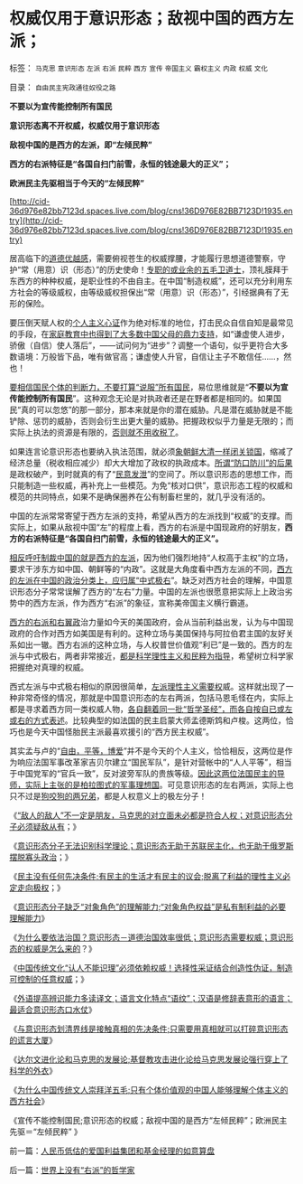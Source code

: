 # 权威仅用于意识形态；敌视中国的西方左派；

标签： `马克思` `意识形态` `左派` `右派` `民粹` `西方` `宣传` `帝国主义` `霸权主义` `内政` `权威` `文化` 

目录： `自由民主宪政通往奴役之路`

**不要以为宣传能控制所有国民**

**意识形态离不开权威，权威仅用于意识形态**

**敌视中国的是西方的左派，即“左倾民粹”**

**西方的右派特征是“各国自扫门前雪，永恒的钱途最大的正义”；**

**欧洲民主先驱相当于今天的“左倾民粹”**

[http://cid-36d976e82bb7123d.spaces.live.com/blog/cns!36D976E82BB7123D!1935.entry](http://cid-36d976e82bb7123d.spaces.live.com/blog/cns!36D976E82BB7123D!1935.entry)

居高临下的[道德优越感](../../../2010/3/16/部分世界古代史是今天的国家机密.md)，需要俯视苍生的权威撑腰，才能履行思想道德警察，守护“常（用意）识（形态）”的历史使命！[专职的或业余的五毛卫道士](../../../2009/8/24/先富起来的五毛义工慈善活动.md)，顶礼膜拜于东西方的种种权威，是职业性的不由自主。在中国“制造权威”，还可以充分利用东方社会的等级威权，由等级威权担保出“常（用意）识（形态）”，引经据典有了无形的保险。

要压倒天赋人权的[个人主义心证](../../../2010/1/21/人权是价值判断的原子单位.md)作为绝对标准的地位，打击民众自信自知是最常见的手段，在[家庭教育中也得到了大多数中国父母的鼎力支持](http://darthvad.blog.163.com/blog/static/5339947020106149313867/)，如“谦虚使人进步，骄傲（自信）使人落后”，——试问何为“进步”？调整一个语句，似乎更符合大多数语境：万般皆下品，唯有做官高；谦虚使人升官，自信让主子不敢信任……，然也！

[要相信国民个体的判断力，不要打算“说服”所有国民](../../../2010/10/11/五四皮之不存毛将安附.md)，易位思维就是“**不要以为宣传能控制所有国民**”。这种观念无论是对执政者还是在野者都是相同的。如果国民“真的可以忽悠”的那一部分，那本来就是你的潜在威胁。凡是潜在威胁就是不能铲除、惩罚的威胁，否则会衍生出更大量的威胁。把握政权似乎力量是无限的；而实际上执法的资源是有限的，[否则就不用收税了](../../../2010/10/8/房产税利好房价；低房价主义，高房价信仰和高税收主义.md)。

如果连言论意识形态也要纳入执法范围，就必须[象朝鲜大清一样闭关锁国](../../../2008/11/24/中国150&nbsp;年来失败根本原因.md)，缩减了经济总量（税收相应减少）却大大增加了政权的执政成本。[所谓“防口防川”的后果](../../../2009/10/27/上头也许不高兴，下头人就难做.md)是政权破产，到时就真的有了“[民意发泄](../../../2008/2/24/欲壑难填：人或会穷，不是施暴发泄的合法理由.md)”的空间了。所以意识形态的思想工作，而只能制造一些权威，再补充上一些模范。为免“核对口供”，意识形态工程的权威和模范的共同特点，如果不是确保圈养在公有制畜栏里的，就几乎没有活的。

中国的左派常常寄望于西方左派的支持，希望从西方的左派找到“权威”的支撑。而实际上，如果从敌视中国“左”的程度上看，西方的右派是中国现政府的好朋友，**西方的右派特征是“各国自扫门前雪，永恒的钱途最大的正义”。**

[相反呼吁制裁中国的就是西方的左派](../../../2009/11/3/欧美反华人权卫士都是些什么人？.md)，因为他们强烈地持“人权高于主权”的立场，要求干涉东方如中国、朝鲜等的“内政”。这就是大角度看中西方左派的不同，[西方的左派在中国的政治分类上，应归属“中式极右](../../../2010/1/25/弗里德曼和哈耶克批判的是中国的右派.md)”。缺乏对西方社会的理解，中国意识形态分子常常误解了西方的“左右”力量。中国的左派也很愿意把实际上上政治劣势中的西方左派，作为西方“右派”的象征，宣称美帝国主义横行霸道。

[西方的右派和右翼政](../../../2009/5/31/西方列强帝国主义国家不够“哥们人道”的食腐本性.md)治力量如今天的美国政府，会从当前利益出发，认为与中国现政府的合作对西方如美国是有利的。这种立场与美国保持与阿拉伯君主国的友好关系如出一辙。西方右派的这种立场，与人权普世价值观“利已”是一致的。西方的左派与中式极右，两者非常接近，[都是科学理性主义和民粹为指导](../../../2010/3/13/科学作为哲学使用就不再是科学.md)，希望树立科学家把握绝对真理的权威。

西式左派与中式极右相似的原因很简单，[左派理性主义需要权](../../../2010/1/9/“权威”的经济学解释和人性的权威.md)威。这样就出现了一种非常奇怪的情况，那就是中国意识形态的左右两派，包括马恩毛怪在内，实际上都是寻求着西方同一类权威人物，[各自翻着同一批“哲学圣经”，而各自按自已或左或右的方式表述](../../../2010/2/3/迷恋哲学不是邪恶的，就是没用的.md)。比较典型的如法国的民主启蒙大师孟德斯鸩和卢梭。这两位，恰巧也是今天中国怪胎民主派最喜欢援引的“西方民主权威”。

其实孟与卢的“[自由，平等，博爱](../../../2010/3/18/“自由平等”同样是极权主义的有效工具！.md)”并不是今天的个人主义，恰恰相反，这两位是作为响应法国军事改革家吉贝尔建立“国民军队”，是针对营帐中的“人人平等”，相当于中国党军的“官兵一致”，反对波旁军队的贵族等级。[因此这两位法国民主的导师，实际上主张的是柏拉图式的军事理想国](../../../2010/8/6/古希腊动荡时期的“反动派”是平民“民主”.md)。可见意识形态的左右两派，实际上也只不过是[狗咬狗的两兄弟](../../../2009/1/28/笑谈中国道德口水仗之左中右派.md)，都是人权意义上的极左分子！



《[“敌人的敌人”不一定是朋友，马克思的对立面未必都是符合人权；对意识形态分子必须疑敌从有](../../../2010/10/14/“敌人的敌人”不一定是朋友;意识形态都是敌人；.md)；》

《[意识形态分子无法识别科学理论；意识形态无助于苏联民主化，也无助于俄罗斯摆脱寡头政治](../../../2010/10/14/“敌人的敌人”不一定是朋友;意识形态都是敌人；.md)；》

《[民主没有任何先决条件;有民主的生活才有民主的议会;脱离了利益的理性主义必定走向极权](../../../2010/10/15/有民主的生活方式才有民主的社会.md)；》

《[意识形态分子缺乏“对象角色”的理解能力;“对象角色权益”是私有制利益的必要理解能力](../../../2010/10/15/“对象角色权益”是私有制利益的必要理解能力.md)》

《[为什么要依法治国？意识形态－道德治国效率很低；意识形态需要权威；意识形态的权威是怎么来的](../../../2010/10/16/为什么要依法治国？为什么意识形态需要权威？.md)？》

《[中国传统文化“认人不能识理”必须依赖权威！选择性采证结合创造性伪证，制造可控制的任意权威](../../../2010/10/16/逻辑能力残缺令中国文化依赖权威；青睐洋权威；.md)；》

《[外语提高辨识能力多读译文；语言文化特点“语纹”；汉语是修辞表意形的语言；最适合意识形态口水仗](../../../2010/10/16/汉语是修辞表意语言，最适合道德口水仗.md)》

《[与意识形态划清界线是接触真相的先决条件;只需要用真相就可以打碎意识形态的谎言大厦](../../../2010/10/17/唯实求真打破谎言的大厦.md)》

《[达尔文进化论和马克思的发展论;基督教攻击进化论给马克思发展论强行穿上了科学的外衣](../../../2010/10/17/基督教迷信对马克思主义的贡献.md)》

《[为什么中国传统文人崇拜洋五毛;只有个体价值观的中国人能够理解个体主义的西方社会](../../../2010/10/17/为什么中国传统文人崇拜洋五毛.md)》

《宣传不能控制国民;意识形态的权威；敌视中国的是西方“左倾民粹”；欧洲民主先驱＝“左倾民粹” 》

前一篇：[人民币低估的爱国利益集团和基金经理的如意算盘](../../../2010/10/18/人民币低估的爱国利益集团和基金经理的如意算盘.md)

后一篇：[世界上没有“右派”的哲学家](../../../2010/10/18/世界上没有“右派”的哲学家.md)
